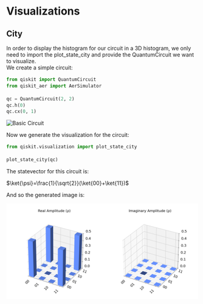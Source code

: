 # Visualizations

## City

In order to display the histogram for our circuit in a 3D histogram, we only need to import the plot_state_city and provide the QuantumCircuit we want to visualize.  
We create a simple circuit:

```python  
from qiskit import QuantumCircuit
from qiskit_aer import AerSimulator

qc = QuantumCircuit(2, 2)
qc.h(0)
qc.cx(0, 1)
```
![Basic Circuit](./circuits/basic.png)

Now we generate the visualization for the circuit:

```python  
from qiskit.visualization import plot_state_city

plot_state_city(qc)
```
The statevector for this circuit is:  

$`\ket{\psi}=\frac{1}{\sqrt{2}}(\ket{00}+\ket{11})`$

And so the generated image is:

![City](./images/city.png)




